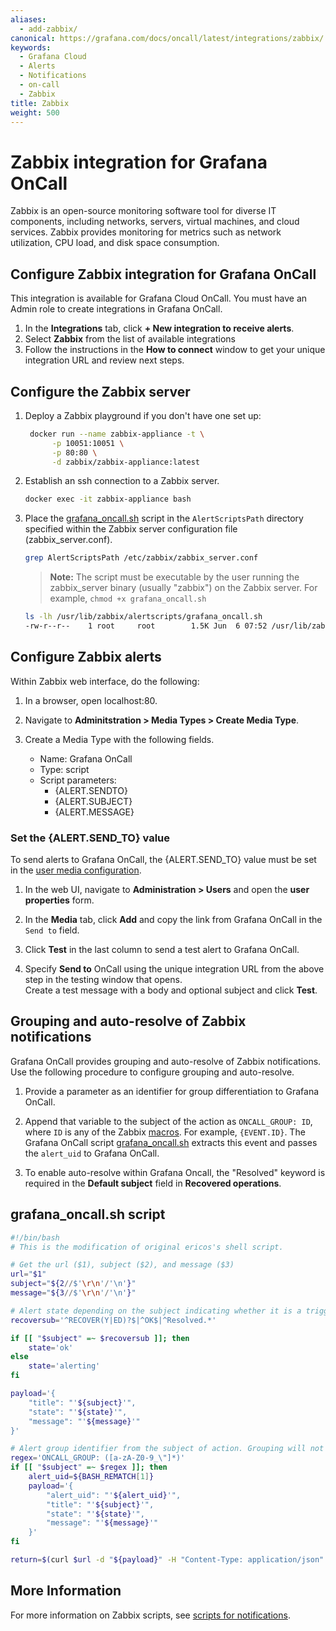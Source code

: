 ```yaml
---
aliases:
  - add-zabbix/
canonical: https://grafana.com/docs/oncall/latest/integrations/zabbix/
keywords:
  - Grafana Cloud
  - Alerts
  - Notifications
  - on-call
  - Zabbix
title: Zabbix
weight: 500
---
```


# Zabbix integration for Grafana OnCall

Zabbix is an open-source monitoring software tool for diverse IT components, including networks, servers, virtual
machines, and cloud services. Zabbix provides monitoring for metrics such as network utilization, CPU load, and disk
space consumption.

## Configure Zabbix integration for Grafana OnCall

This integration is available for Grafana Cloud OnCall. You must have an Admin role to create integrations in Grafana OnCall.

1. In the **Integrations** tab, click **+ New integration to receive alerts**.
2. Select **Zabbix** from the list of available integrations
3. Follow the instructions in the **How to connect** window to get your unique integration URL and review next steps.

<!--![123](../_images/connect-new-monitoring.png)-->

## Configure the Zabbix server

1. Deploy a Zabbix playground if you don't have one set up:

   ```bash
    docker run --name zabbix-appliance -t \
         -p 10051:10051 \
         -p 80:80 \
         -d zabbix/zabbix-appliance:latest
   ```

2. Establish an ssh connection to a Zabbix server.

   ```bash
   docker exec -it zabbix-appliance bash
   ```

3. Place the [grafana_oncall.sh](#grafana_oncallsh-script) script in the `AlertScriptsPath` directory specified within
   the Zabbix server configuration file (zabbix_server.conf).

   ```bash
   grep AlertScriptsPath /etc/zabbix/zabbix_server.conf
   ```

   > **Note:** The script must be executable by the user running the zabbix_server binary (usually "zabbix") on the
   > Zabbix server. For example, `chmod +x grafana_oncall.sh`

   ```bash
   ls -lh /usr/lib/zabbix/alertscripts/grafana_oncall.sh
   -rw-r--r--    1 root     root        1.5K Jun  6 07:52 /usr/lib/zabbix/alertscripts/grafana_oncall.sh
   ```

## Configure Zabbix alerts

Within Zabbix web interface, do the following:

1. In a browser, open localhost:80.

2. Navigate to **Adminitstration > Media Types > Create Media Type**.

   <!--![](../_images/zabbix-1.png)-->

3. Create a Media Type with the following fields.

   - Name: Grafana OnCall
   - Type: script
   - Script parameters:
     - {ALERT.SENDTO}
     - {ALERT.SUBJECT}
     - {ALERT.MESSAGE}

   <!--![](../_images/zabbix-2.png)-->

### Set the {ALERT.SEND_TO} value

To send alerts to Grafana OnCall, the {ALERT.SEND_TO} value must be set in the [user media configuration](https://www.zabbix.com/documentation/3.4/manual/config/notifications/media/script#user_media).

1. In the web UI, navigate to **Administration > Users** and open the **user properties** form.

2. In the **Media** tab, click **Add** and copy the link from Grafana OnCall in the `Send to` field.

   <!--![](../_images/zabbix-7.png)-->

3. Click **Test** in the last column to send a test alert to Grafana OnCall.

   <!--![](../_images/zabbix-3.png)-->

4. Specify **Send to** OnCall using the unique integration URL from the above step in the testing window that opens.  
   Create a test message with a body and optional subject and click **Test**.

   <!--![](../_images/zabbix-4.png)

        WHERE DID SLACK COME FROM?! 1. View the Grafana OnCall incident that appears in the Slack channel.
       ![](../_images/zabbix-5.png)-->

## Grouping and auto-resolve of Zabbix notifications

Grafana OnCall provides grouping and auto-resolve of Zabbix notifications.
Use the following procedure to configure grouping and auto-resolve.

1. Provide a parameter as an identifier for group differentiation to Grafana OnCall.

2. Append that variable to the subject of the action as `ONCALL_GROUP: ID`, where `ID` is any of the Zabbix [macros](https://www.zabbix.com/documentation/4.2/manual/appendix/macros/supported_by_location).
   For example, `{EVENT.ID}`. The Grafana OnCall script [grafana_oncall.sh](#grafana_oncallsh-script) extracts this event
   and passes the `alert_uid` to Grafana OnCall.

3. To enable auto-resolve within Grafana Oncall, the "Resolved" keyword is required in the **Default subject** field
   in **Recovered operations**.

<!--![](../_images/zabbix-6.png)-->

## grafana_oncall.sh script

```bash
#!/bin/bash
# This is the modification of original ericos's shell script.

# Get the url ($1), subject ($2), and message ($3)
url="$1"
subject="${2//$'\r\n'/'\n'}"
message="${3//$'\r\n'/'\n'}"

# Alert state depending on the subject indicating whether it is a trigger going in to problem state or recovering
recoversub='^RECOVER(Y|ED)?$|^OK$|^Resolved.*'

if [[ "$subject" =~ $recoversub ]]; then
    state='ok'
else
    state='alerting'
fi

payload='{
    "title": "'${subject}'",
    "state": "'${state}'",
    "message": "'${message}'"
}'

# Alert group identifier from the subject of action. Grouping will not work without ONCALL_GROUP in the action subject
regex='ONCALL_GROUP: ([a-zA-Z0-9_\"]*)'
if [[ "$subject" =~ $regex ]]; then
    alert_uid=${BASH_REMATCH[1]}
    payload='{
        "alert_uid": "'${alert_uid}'",
        "title": "'${subject}'",
        "state": "'${state}'",
        "message": "'${message}'"
    }'
fi

return=$(curl $url -d "${payload}" -H "Content-Type: application/json" -X POST)
```

## More Information

For more information on Zabbix scripts, see [scripts for notifications](https://www.zabbix.com/documentation/4.2/manual/config/notifications/media/script).

